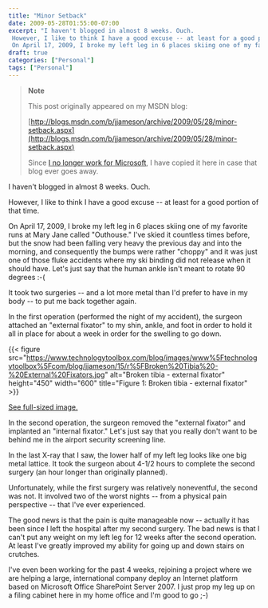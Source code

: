 ```yaml
---
title: "Minor Setback"
date: 2009-05-28T01:55:00-07:00
excerpt: "I haven't blogged in almost 8 weeks. Ouch. 
 However, I like to think I have a good excuse -- at least for a good portion of that time. 
 On April 17, 2009, I broke my left leg in 6 places skiing one of my favorite runs at Mary Jane called \"Outhouse..."
draft: true
categories: ["Personal"]
tags: ["Personal"]
---
```


> **Note**
>
> This post originally appeared on my MSDN blog:
>
> [http://blogs.msdn.com/b/jjameson/archive/2009/05/28/minor-setback.aspx](http://blogs.msdn.com/b/jjameson/archive/2009/05/28/minor-setback.aspx)
>
> Since [I no longer work for Microsoft](/blog/jjameson/2011/09/02/last-day-with-microsoft), I have copied it here in case that blog                 ever goes away.

I haven't blogged in almost 8 weeks. Ouch.

However, I like to think I have a good excuse -- at least for a good portion of         that time.

On April 17, 2009, I broke my left leg in 6 places skiing one of my favorite runs         at Mary Jane called "Outhouse." I've skied it countless times before, but the snow         had been falling very heavy the previous day and into the morning, and consequently         the bumps were rather "choppy" and it was just one of those fluke accidents where         my ski binding did not release when it should have. Let's just say that the human         ankle isn't meant to rotate 90 degrees :-(

It took two surgeries -- and a lot more metal than I'd prefer to have in my body         -- to put me back together again.

In the first operation (performed the night of my accident), the surgeon attached         an "external fixator" to my shin, ankle, and foot in order to hold it all in place         for about a week in order for the swelling to go down.

{{< figure
src="https://www.technologytoolbox.com/blog/images/www%5Ftechnologytoolbox%5Fcom/blog/jjameson/15/r%5FBroken%20Tibia%20-%20External%20Fixators.jpg"
alt="Broken tibia - external fixator"
height="450" width="600"
title="Figure 1: Broken tibia - external fixator" >}}

[See full-sized image.](/blog/images/www_technologytoolbox_com/blog/jjameson/15/o_Broken%20Tibia%20-%20External%20Fixators.jpg)

In the second operation, the surgeon removed the "external fixator" and implanted         an "internal fixator." Let's just say that you really don't want to be behind me         in the airport security screening line.

In the last X-ray that I saw, the lower half of my left leg looks like one big metal         lattice. It took the surgeon about 4-1/2 hours to complete the second surgery (an         hour longer than originally planned).

Unfortunately, while the first surgery was relatively noneventful, the second was         not. It involved two of the worst nights -- from a physical pain perspective --         that I've ever experienced.

The good news is that the pain is quite manageable now -- actually it has been since         I left the hospital after my second surgery. The bad news is that I can't put any         weight on my left leg for 12 weeks after the second operation. At least I've greatly         improved my ability for going up and down stairs on crutches.

I've even been working for the past 4 weeks, rejoining a project where we are helping         a large, international company deploy an Internet platform based on Microsoft Office         SharePoint Server 2007. I just prop my leg up on a filing cabinet here in my home         office and I'm good to go ;-)


